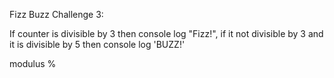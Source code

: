Fizz Buzz Challenge 3:

If counter is divisible by 3 then console log "Fizz!", if it not divisible by 3 and it is divisible by 5 then console log 'BUZZ!'

modulus % 
